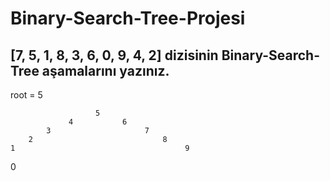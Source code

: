# Binary-Search-Tree-Projesi
## [7, 5, 1, 8, 3, 6, 0, 9, 4, 2] dizisinin Binary-Search-Tree aşamalarını yazınız.

root = 5

                       5
                 4           6
            3                     7
        2                             8
    1                                      9
 0
